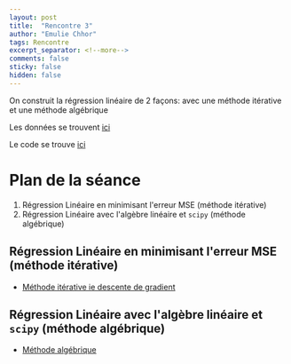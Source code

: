 ```yaml
---
layout: post
title:  "Rencontre 3"
author: "Emulie Chhor"
tags: Rencontre
excerpt_separator: <!--more-->
comments: false
sticky: false
hidden: false
---
```


On construit la régression linéaire de 2 façons: avec une méthode itérative et 
une méthode algébrique
<!--more-->

Les données se trouvent [ici](http://lib.stat.cmu.edu/datasets/boston)

Le code se trouve [ici](https://github.com/yukikongju/Data-Science-Machine-Learning-Ressources/blob/master/tutorials/MLFromScratch/linear_regression.py)

# Plan de la séance

1. Régression Linéaire en minimisant l'erreur MSE (méthode itérative)
2. Régression Linéaire avec l'algèbre linéaire et `scipy` (méthode algébrique)

## Régression Linéaire en minimisant l'erreur MSE (méthode itérative)

- [Méthode itérative ie descente de gradient](https://www.youtube.com/watch?v=ltXSoduiVwY&list=PLcWfeUsAys2k_xub3mHks85sBHZvg24Jd&index=3)

## Régression Linéaire avec l'algèbre linéaire et `scipy` (méthode algébrique)

- [Méthode algébrique](https://www.stat.purdue.edu/~boli/stat512/lectures/topic3.pdf)

